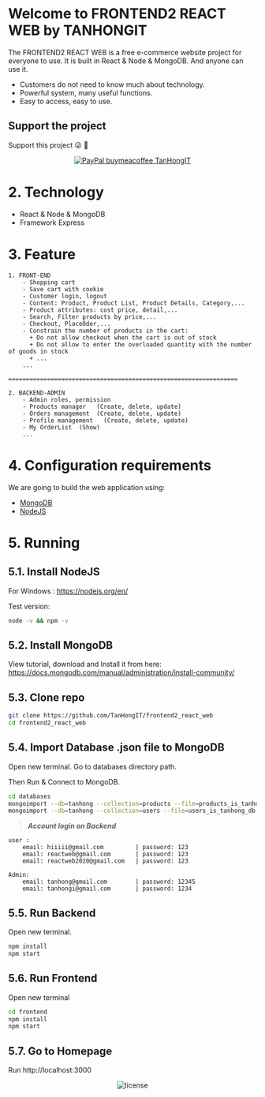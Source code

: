# Welcome to FRONTEND2 REACT WEB by TANHONGIT

The FRONTEND2 REACT WEB is a free e-commerce website project for everyone to use. It is built in React & Node & MongoDB. And anyone can use it.
- Customers do not need to know much about technology.
- Powerful system, many useful functions.
- Easy to access, easy to use.

## Support the project
Support this project :stuck_out_tongue_winking_eye: :pray:
<p align="center">
    <a href="https://www.paypal.me/tanhongit" target="_blank"><img src="https://img.shields.io/badge/Donate-PayPal-green.svg" data-origin="https://img.shields.io/badge/Donate-PayPal-green.svg" alt="PayPal buymeacoffee TanHongIT"></a>
</p>

# 2. Technology
- React & Node & MongoDB
- Framework Express 

# 3. Feature

```
1. FRONT-END
    - Shopping cart
    - Save cart with cookie
    - Customer login, logout
    - Content: Product, Product List, Product Details, Category,...
    - Product attributes: cost price, detail,...
    - Search, Filter products by price,...
    - Checkout, PlaceỎder,...
    - Constrain the number of products in the cart:
      + Do not allow checkout when the cart is out of stock
      + Do not allow to enter the overloaded quantity with the number of goods in stock
      + ...
    ...

=================================================================

2. BACKEND-ADMIN
    - Admin roles, permission
    - Products manager   (Create, delete, update)
    - Orders management  (Create, delete, update)
    - Profile management   (Create, delete, update)
    - My OrderList  (Show)
    ...
```

# 4. Configuration requirements
We are going to build the web application using:
- [MongoDB](https://www.mongodb.com/)
- [NodeJS](https://nodejs.org/en/)

# 5. Running

## 5.1. Install NodeJS

For Windows : https://nodejs.org/en/

Test version: 

```bash
node -v && npm -v
```

## 5.2. Install MongoDB

View tutorial, download and Install it from here: https://docs.mongodb.com/manual/administration/install-community/

## 5.3. Clone repo

```bash
git clone https://github.com/TanHongIT/frontend2_react_web
cd frontend2_react_web
```

## 5.4. Import Database .json file to MongoDB

Open new terminal. Go to databases directory path.

Then Run & Connect to MongoDB.

```bash
cd databases
mongoimport --db=tanhong --collection=products --file=products_is_tanhong_db_update.json
mongoimport --db=tanhong --collection=users --file=users_is_tanhong_db.json
```

> **_Account login on Backend_**

```
user :
    email: hiiiii@gmail.com         | password: 123
    email: reactweb@gmail.com       | password: 123
    email: reactweb2020@gmail.com   | password: 123

Admin:
    email: tanhong@gmail.com        | password: 12345
    email: tanhongi@gmail.com       | password: 1234
```

## 5.5. Run Backend

Open new terminal.

```bash
npm install
npm start
```

## 5.6. Run Frontend

Open new terminal

```bash
cd frontend
npm install
npm start
```

## 5.7. Go to Homepage

Run http://localhost:3000


<p align="center">
     <img src="https://img.shields.io/packagist/l/doctrine/orm.svg" data-origin="https://img.shields.io/packagist/l/doctrine/orm.svg" alt="license">
</p>
